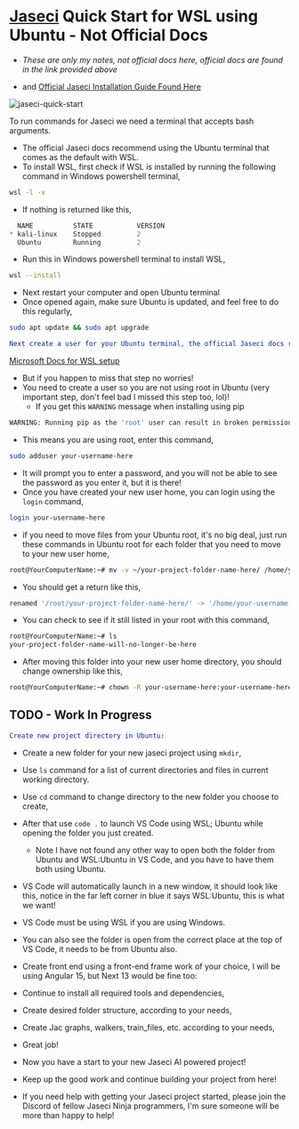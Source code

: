 # [Jaseci](https://www.jaseci.org/) Quick Start for WSL using Ubuntu - Not Official Docs

- *These are only my notes, not official docs here, official docs are found in the link provided above*

- and [Official Jaseci Installation Guide Found Here](https://docs.jaseci.org/docs/docs/getting_started/installation)

<p align="left"> 
<img src="https://komarev.com/ghpvc/?username=jaseci-quick-start&label=Profile%20views&color=f79952&style=flat" alt="jaseci-quick-start" /> 
</p>

To run commands for Jaseci we need a terminal that accepts bash arguments. 
- The official Jaseci docs recommend using the Ubuntu terminal that comes as the default with WSL.
- To install WSL, first check if WSL is installed by running the following command in Windows powershell terminal,

```bash
wsl -l -v
```

- If nothing is returned like this,

```powershell
  NAME          STATE           VERSION
* kali-linux    Stopped         2
  Ubuntu        Running         2
```

- Run this in Windows powershell terminal to install WSL,

```bash
wsl --install
```

- Next restart your computer and open Ubuntu terminal
- Once opened again, make sure Ubuntu is updated, and feel free to do this regularly,

```bash
sudo apt update && sudo apt upgrade
```

```yml
Next create a user for your Ubuntu terminal, the official Jaseci docs reference these docs: 
```

[Microsoft Docs for WSL setup](https://learn.microsoft.com/en-us/windows/wsl/setup/environment#set-up-your-linux-username-and-password)

- But if you happen to miss that step no worries! 
- You need to create a user so you are not using root in Ubuntu (very important step, don't feel bad I missed this step too, lol)!
  - If you get this `WARNING` message when installing using pip 

```bash
WARNING: Running pip as the 'root' user can result in broken permissions and conflicting behaviour with the system package manager. It is recommended to use a virtual environment instead: https://pip.pypa.io/warnings/venv
```

- This means you are using root, enter this command,

```bash
sudo adduser your-username-here
```

- It will prompt you to enter a password, and you will not be able to see the password as you enter it, but it is there!
- Once you have created your new user home, you can login using the `login` command,

```bash
login your-username-here
```

- if you need to move files from your Ubuntu root, it's no big deal, just run these commands in Ubuntu root for each folder that you need to move to your new user home,

```bash
root@YourComputerName:~# mv -v ~/your-project-folder-name-here/ /home/your-username-here/your-project-folder-name-here/
```

- You should get a return like this,

```bash
renamed '/root/your-project-folder-name-here/' -> '/home/your-username-here/your-project-folder-name-here/'
```

- You can check to see if it still listed in your root with this command,

```bash
root@YourComputerName:~# ls
your-project-folder-name-will-no-longer-be-here
```

- After moving this folder into your new user home directory, you should change ownership like this,

```bash
root@YourComputerName:~# chown -R your-username-here:your-username-here /home/your-username-here/your-project-folder-name-here
```

## TODO - Work In Progress

```yml
Create new project directory in Ubuntu:
```

- Create a new folder for your new jaseci project using `mkdir`,
- Use `ls` command for a list of current directories and files in current working directory.

- Use `cd` command to change directory to the new folder you choose to create,
- After that use `code .` to launch VS Code using WSL; Ubuntu while opening the folder you just created.
  - Note I have not found any other way to open both the folder from Ubuntu and WSL:Ubuntu in VS Code, and you have to have them both using Ubuntu. 

- VS Code will automatically launch in a new window, it should look like this, notice in the far left corner in blue it says WSL:Ubuntu, this is what we want!

- VS Code must be using WSL if you are using Windows. 
- You can also see the folder is open from the correct place at the top of VS Code, it needs to be from Ubuntu also.

- Create front end using a front-end frame work of your choice, I will be using Angular 15, but Next 13 would be fine too:

- Continue to install all required tools and dependencies,

- Create desired folder structure, according to your needs,

- Create Jac graphs, walkers, train_files, etc. according to your needs,

- Great job! 

- Now you have a start to your new Jaseci AI powered project!

- Keep up the good work and continue building your project from here!

- If you need help with getting your Jaseci project started, please join the Discord of fellow Jaseci Ninja programmers, I'm sure someone will be more than happy to help!








